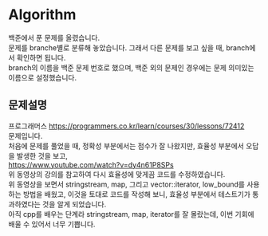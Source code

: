 # Algorithm
백준에서 푼 문제를 올렸습니다.         
문제를 branche별로 분류해 놓았습니다.
그래서 다른 문제를 보고 싶을 때, branch에서 확인하면 됩니다.           
branch의 이름을 백준 문제 번호로 했으며, 백준 외의 문제인 경우에는 문제 의미있는 이름으로 설정했습니다.      

문제설명      
-----------------------------------------------------------------------------               
프로그래머스 https://programmers.co.kr/learn/courses/30/lessons/72412     
문제입니다.    
처음에 문제를 풀었을 때, 정확성 부분에서는 점수가 잘 나왔지만, 효율성 부분에서 오답을 발생한 것을 보고,         
https://www.youtube.com/watch?v=dy4n61P8SPs  
위 동영상의 강의를 참고하여 다시 효율성에 맞게끔 코드를 수정하였습니다.         
위 동영상을 보면서 stringstream, map, 그리고 vector::iterator, low_bound를 사용하는 방법을 배웠고,
이것을 토대로 코드를 작성해 보니, 효율성 부분에서 테스트기가 통과하였다는 것을 알게 되었습니다.          
아직 cpp를 배우는 단계라 stringstream, map, iterator를 잘 몰랐는데, 이번 기회에 배울 수 있어서 너무 기쁩니다.           
